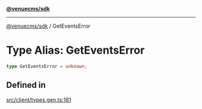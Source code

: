 [**@venuecms/sdk**](../Index.md)

***

[@venuecms/sdk](../Index.md) / GetEventsError

# Type Alias: GetEventsError

```ts
type GetEventsError = unknown;
```

## Defined in

[src/client/types.gen.ts:181](https://github.com/venuecms/sdk/blob/32df3b17009bdabf1585f0511b8fa69e1587fc03/src/client/types.gen.ts#L181)
